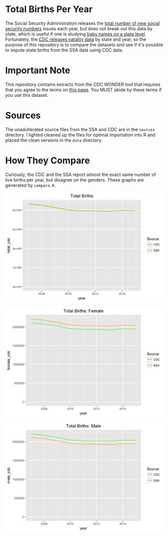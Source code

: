 # Total Births Per Year

The Social Security Administration releases the [total number of new social security numbers](https://www.ssa.gov/oact/babynames/births.html) issues each year, but does not break out this data by state, which is useful if one is studying [baby names on a state level](https://www.ssa.gov/oact/babynames/state/). Fortunately, the [CDC releases natality data](https://wonder.cdc.gov/natality-current.html) by state and year, so the purpose of this repository is to compare the datasets and see if it's possible to impute state births from the SSA data using CDC data.

# Important Note
This repository contains extracts from the CDC WONDER tool that requires that you agree to the terms on [this page](https://wonder.cdc.gov/natality-current.html). You MUST abide by these terms if you use this dataset.

# Sources
The unadulterated source files from the SSA and CDC are in the `sources` directory. I lighted cleaned up the files for optimal importation into R and placed the clean versions in the `data` directory.

# How They Compare
Curiously, the CDC and the SSA report almost the exact same number of live births per year, but disagree on the genders. These graphs are generated by `compare.R`.

![total](img/total.png)

![female](img/female.png)

![male](img/male.png)
